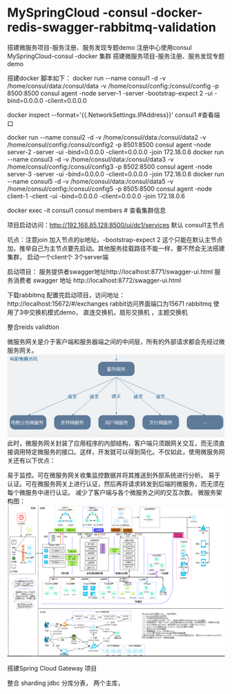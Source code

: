 # MySpringCloud -consul -docker-redis-swagger-rabbitmq-validation
搭建微服务项目-服务注册、服务发现专题demo 注册中心使用consul
MySpringCloud-consul -docker 集群
搭建微服务项目-服务注册、服务发现专题demo

搭建docker 脚本如下：
docker run --name consul1 -d -v /home/consul/data:/consul/data -v /home/consul/config:/consul/config -p 8500:8500 consul agent -node server-1 -server -bootstrap-expect 2 -ui -bind=0.0.0.0 -client=0.0.0.0

docker inspect --format='{{.NetworkSettings.IPAddress}}' consul1  #查看端口

docker run --name consul2 -d -v /home/consul/data:/consul/data2 -v /home/consul/config:/consul/config2 -p 8501:8500  consul agent -node server-2  -server -ui -bind=0.0.0.0 -client=0.0.0.0 -join 172.18.0.6
docker run --name consul3 -d -v /home/consul/data:/consul/data3 -v /home/consul/config:/consul/config3 -p 8502:8500  consul agent -node server-3  -server -ui -bind=0.0.0.0 -client=0.0.0.0 -join 172.18.0.6
docker run --name consul5 -d -v /home/consul/data:/consul/data5 -v /home/consul/config:/consul/config5 -p 8505:8500 consul agent -node client-1 -client -ui -bind=0.0.0.0 -client=0.0.0.0 -join 172.18.0.6

docker exec -it consul1 consul members   # 查看集群信息

项目启动访问：http://192.168.85.128:8500/ui/dc1/services 默认 consul1主节点

坑点：注意join 加入节点的ip地址。-bootstrap-expect 2 这个只能在默认主节点加，推举自己为主节点要先启动。其他服务挂载路径不能一样，要不然会无法搭建集群， 启动一个client个 3个server端

启动项目： 服务提供者swagger地址http://localhost:8771/swagger-ui.html 服务消费者 swagger 地址 http://localhost:8772/swagger-ui.html

下载rabbitmq 配置完启动项目，访问地址： http://localhost:15672/#/exchanges   rabbit访问界面端口为15671
rabbitmq 使用了3中交换机模式demo， 直连交换机，扇形交换机 ，主题交换机

整合reids validtion

微服务网关是介于客户端和服务器端之间的中间层，所有的外部请求都会先经过微服务网关。
 ![Alt text](picture\zuul.png)
 此时，微服务网关封装了应用程序的内部结构，客户端只须跟网关交互，而无须直接调用特定微服务的接口。这样，开发就可以得到简化。不仅如此，使用微服务网关还有以下优点：
 
 易于监控。可在微服务网关收集监控数据并将其推送到外部系统进行分析。
 易于认证。可在微服务网关上进行认证，然后再将请求转发到后端的微服务，而无须在每个微服务中进行认证。
 减少了客户端与各个微服务之间的交互次数。
 微服务架构图：
 ![Alt text](picture\微服务架构图.png)
 
 搭建Spring Cloud Gateway 项目

整合 sharding jdbc 分库分表， 两个主库，